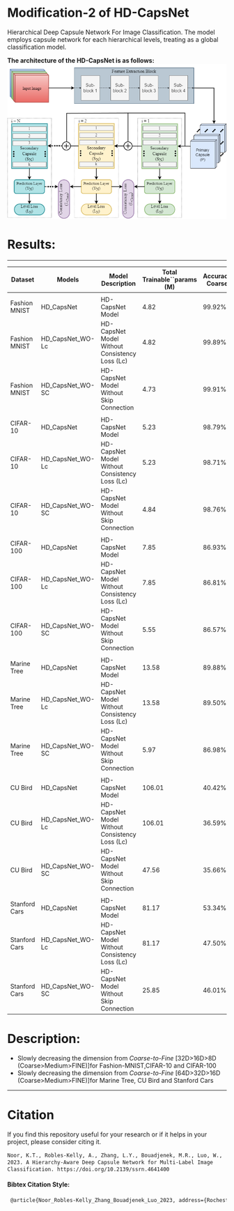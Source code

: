 # Modification-2 of HD-CapsNet

Hierarchical Deep Capsule Network For Image Classification. The model employs capsule network for each hierarchical levels, treating as a global classification model.

<!-- **The architecture of the BUH-CapsNet with Consistency loss is as follows:**
 
![fig:Architecture](Results/Architecture_BUH_CapsNet.png?raw=true "Architecture of the BUH-CapsNet") -->

**The architecture of the HD-CapsNet is as follows:**
![fig:Architecture](Results/Architecture_HD_CapsNet.png?raw=true "Architecture of the HD-CapsNet")

# Results:

---

| Dataset       | Models           | Model Description                              | Total  Trainable``params (M) | Accuracy Coarse | Accuracy Medium | Accuracy Fine | Hierarchical Precision | Hierarchical Recall | Hierarchical F1-Score | Consistency | Exact Match |
| ------------- | ---------------- | ---------------------------------------------- | ---------------------------- | --------------- | --------------- | ------------- | ---------------------- | ------------------- | --------------------- | ----------- | ----------- |
|               |                  |                                                |                              |                 |                 |               |                        |                     |                       |             |             |
| Fashion MNIST | HD_CapsNet       | HD-CapsNet Model                               | 4.82                         | 99.92%          | 97.79%          | 94.83%        | 97.51%                 | 97.54%              | 97.52%                | 99.84%      | 94.74%      |
| Fashion MNIST | HD_CapsNet_WO-Lc | HD-CapsNet Model Without Consistency Loss (Lc) | 4.82                         | 99.89%          | 97.78%          | 94.92%        | 97.53%                 | 97.59%              | 97.55%                | 99.70%      | 94.77%      |
| Fashion MNIST | HD_CapsNet_WO-SC | HD-CapsNet Model Without Skip Connection       | 4.73                         | 99.91%          | 97.63%          | 94.66%        | 97.40%                 | 97.42%              | 97.41%                | 99.87%      | 94.60%      |
|               |                  |                                                |                              |                 |                 |               |                        |                     |                       |             |             |
| CIFAR-10      | HD_CapsNet       | HD-CapsNet Model                               | 5.23                         | 98.79%          | 94.28%          | 91.22%        | 94.74%                 | 94.89%              | 94.80%                | 99.18%      | 90.95%      |
| CIFAR-10      | HD_CapsNet_WO-Lc | HD-CapsNet Model Without Consistency Loss (Lc) | 5.23                         | 98.71%          | 94.01%          | 90.97%        | 94.53%                 | 94.73%              | 94.62%                | 98.99%      | 90.58%      |
| CIFAR-10      | HD_CapsNet_WO-SC | HD-CapsNet Model Without Skip Connection       | 4.84                         | 98.76%          | 93.36%          | 90.26%        | 94.09%                 | 94.30%              | 94.18%                | 98.94%      | 89.85%      |
|               |                  |                                                |                              |                 |                 |               |                        |                     |                       |             |             |
| CIFAR-100     | HD_CapsNet       | HD-CapsNet Model                               | 7.85                         | 86.93%          | 79.31%          | 66.38%        | 77.43%                 | 79.20%              | 78.12%                | 89.80%      | 63.80%      |
| CIFAR-100     | HD_CapsNet_WO-Lc | HD-CapsNet Model Without Consistency Loss (Lc) | 7.85                         | 86.81%          | 78.73%          | 66.23%        | 77.10%                 | 79.02%              | 77.85%                | 88.62%      | 63.36%      |
| CIFAR-100     | HD_CapsNet_WO-SC | HD-CapsNet Model Without Skip Connection       | 5.55                         | 86.57%          | 78.33%          | 57.08%        | 73.86%                 | 75.00%              | 74.31%                | 92.51%      | 56.10%      |
|               |                  |                                                |                              |                 |                 |               |                        |                     |                       |             |             |
| Marine Tree   | HD_CapsNet       | HD-CapsNet Model                               | 13.58                        | 89.88%          | 78.60%          | 57.15%        | 75.02%                 | 76.04%              | 75.44%                | 94.47%      | 55.59%      |
| Marine Tree   | HD_CapsNet_WO-Lc | HD-CapsNet Model Without Consistency Loss (Lc) | 13.58                        | 89.50%          | 77.57%          | 53.75%        | 73.29%                 | 74.76%              | 73.88%                | 92.37%      | 51.85%      |
| Marine Tree   | HD_CapsNet_WO-SC | HD-CapsNet Model Without Skip Connection       | 5.97                         | 86.98%          | 77.82%          | 55.04%        | 73.35%                 | 75.76%              | 74.36%                | 86.95%      | 49.34%      |
|               |                  |                                                |                              |                 |                 |               |                        |                     |                       |             |             |
| CU Bird       | HD_CapsNet       | HD-CapsNet Model                               | 106.01                       | 40.42%          | 21.61%          | 13.39%        | 23.47%                 | 30.33%              | 26.01%                | 27.34%      | 8.63%       |
| CU Bird       | HD_CapsNet_WO-Lc | HD-CapsNet Model Without Consistency Loss (Lc) | 106.01                       | 36.59%          | 17.78%          | 10.87%        | 20.29%                 | 26.56%              | 22.62%                | 24.09%      | 6.28%       |
| CU Bird       | HD_CapsNet_WO-SC | HD-CapsNet Model Without Skip Connection       | 47.56                        | 35.66%          | 16.98%          | 2.14%         | 14.97%                 | 20.86%              | 17.13%                | 21.44%      | 1.55%       |
|               |                  |                                                |                              |                 |                 |               |                        |                     |                       |             |             |
| Stanford Cars | HD_CapsNet       | HD-CapsNet Model                               | 81.17                        | 53.34%          | 19.52%          | 14.05%        | 26.73%                 | 34.69%              | 29.73%                | 29.15%      | 8.13%       |
| Stanford Cars | HD_CapsNet_WO-Lc | HD-CapsNet Model Without Consistency Loss (Lc) | 81.17                        | 47.50%          | 16.39%          | 11.74%        | 23.56%                 | 31.40%              | 26.50%                | 25.76%      | 6.19%       |
| Stanford Cars | HD_CapsNet_WO-SC | HD-CapsNet Model Without Skip Connection       | 25.85                        | 46.01%          | 12.29%          | 1.57%         | 17.10%                 | 24.04%              | 19.79%                | 13.60%      | 0.87%       |

# Description:

- Slowly decreasing the dimension from *Coarse-to-Fine* \[32D>16D>8D (Coarse>Medium>FINE)\]for Fashion-MNIST,CIFAR-10 and CIFAR-100
- Slowly decreasing the dimension from *Coarse-to-Fine* \[64D>32D>16D (Coarse>Medium>FINE)\]for Marine Tree, CU Bird and Stanford Cars

---

# Citation

If you find this repository useful for your research or if it helps in your project, please consider citing it.

```
Noor, K.T., Robles-Kelly, A., Zhang, L.Y., Bouadjenek, M.R., Luo, W., 2023. A Hierarchy-Aware Deep Capsule Network for Multi-Label Image Classification. https://doi.org/10.2139/ssrn.4641400
```

#### Bibtex Citation Style:

```bash
 @article{Noor_Robles-Kelly_Zhang_Bouadjenek_Luo_2023, address={Rochester, NY}, type={SSRN Scholarly Paper}, title={A Hierarchy-Aware Deep Capsule Network for Multi-Label Image Classification}, url={https://papers.ssrn.com/abstract=4641400}, DOI={10.2139/ssrn.4641400}, abstractNote={Hierarchical classification is a significant challenge in computer vision due to the logical order and interconnectedness of multiple labels. This paper presents HDCapsNet, a novel neural network architecture based on deep capsule networks, specifically designed for hierarchical multi-label classification. By incorporating a tree-like hierarchical structure, HD-CapsNet is designed to leverage the inherent ontological order within the hierarchical label tree, thereby ensuring consistency across different classification levels. Additionally, we introduce a specialized loss function that promotes accurate hierarchical relationships while penalizing inconsistencies. This not only enhances classification performance but also strengthens the network’s robustness. We rigorously evaluate HDCapsNet’s efficacy by benchmarking it against existing multi-label classification methods across six diverse datasets: Fashion-MNIST, Marine-Tree, CIFAR-10, CIFAR-100, Caltech-UCSD Birds-200-2011, and Stanford Cars. Our results conclusively demonstrate that HD-CapsNet excels in learning hierarchical relationships and significantly outperforms the competition in various image classification tasks.}, number={4641400}, author={Noor, Khondaker Tasrif and Robles-Kelly, Antonio and Zhang, Leo Yu and Bouadjenek, Mohamed Reda and Luo, Wei}, year={2023}, month=nov, language={en} }

```